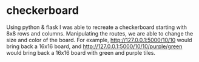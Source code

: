 # checkerboard

Using python & flask I was able to recreate a checkerboard starting with 8x8 rows and columns. Manipulating the routes, we are able to change the size and color of the board. For example, http://127.0.0.1:5000/10/10 would bring back a 16x16 board, and http://127.0.0.1:5000/10/10/purple/green would bring back a 16x16 board with green and purple tiles.
